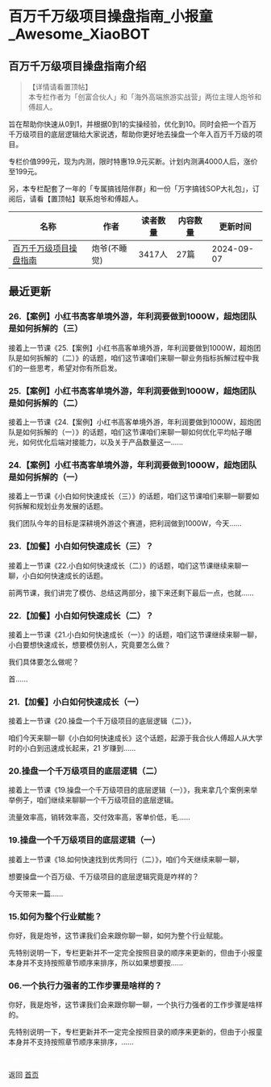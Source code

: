 # 百万千万级项目操盘指南_小报童_Awesome_XiaoBOT

## 百万千万级项目操盘指南介绍
> 【详情请看置顶帖】    
本专栏作者为「创富合伙人」和「海外高端旅游实战营」两位主理人炮爷和傅超人。    
    
旨在帮助你快速从0到1，并根据0到1的实操经验，优化到10。同时会把一个百万千万级项目的底层逻辑给大家说透，帮助你更好地去操盘一个年入百万千万级的项目。    
    
专栏价值999元，现为内测，限时特惠19.9元买断。计划内测满4000人后，涨价至199元。    
    
另，本专栏配套了一年的「专属搞钱陪伴群」和一份「万字搞钱SOP大礼包」，订阅后，请看【置顶帖】联系炮爷和傅超人。  
  


|名称|作者|读者数量|内容数量|更新时间|
|---|---|---|---|---|
|[百万千万级项目操盘指南](https://xiaobot.net/p/paoye365?refer=0b133df9-27dc-423b-8101-639049001c13)|炮爷(不睡觉)|3417人|27篇|2024-09-07|

## 最近更新
### 26.【案例】小红书高客单境外游，年利润要做到1000W，超炮团队是如何拆解的（三）

接着上一节课《25.【案例】小红书高客单境外游，年利润要做到1000W，超炮团队是如何拆解的（二）》的话题，咱们这节课咱们来聊一聊业务指标拆解过程中我们的一些思考，希望对你有所启发。

### 25.【案例】小红书高客单境外游，年利润要做到1000W，超炮团队是如何拆解的（二）

接着上一节课《24.【案例】小红书高客单境外游，年利润要做到1000W，超炮团队是如何拆解的（一）》的话题，咱们这节课咱们来聊一聊如何优化平均帖子曝光，如何优化后端对接能力，以及关于产品数量这一......

### 24.【案例】小红书高客单境外游，年利润要做到1000W，超炮团队是如何拆解的（一）

接着上一节课《小白如何快速成长（三）》的话题，咱们这节课咱们来聊一聊要如何拆解和规划业务发展的话题。

我们团队今年的目标是深耕境外游这个赛道，把利润做到1000W，今天......

### 23.【加餐】小白如何快速成长（三）？

接着上一节课《22.小白如何快速成长（二）》的话题，咱们这节课继续来聊一聊，小白如何快速成长的话题。

前两节课，我们讲完了模仿、总结这两部分，接下来还剩下最后一点，也就......

### 22.【加餐】小白如何快速成长（二）？

接着上一节课《21.小白如何快速成长（一）》的话题，咱们这节课继续来聊一聊，小白要想快速成长，想要模仿别人，究竟要怎么做？

我们具体要怎么做呢？

首......

### 21.【加餐】小白如何快速成长（一）

接着上一节课《20.操盘一个千万级项目的底层逻辑（二）》，

咱们今天来聊一聊《小白如何快速成长》这个话题，起源于我合伙人傅超人从大学时的小白到迅速成长起来，21 岁赚到......

### 20.操盘一个千万级项目的底层逻辑（二）

接着上一节课《19.操盘一个千万级项目的底层逻辑（一）》，我来拿几个案例来举举例子，咱们继续来聊聊一个千万级项目的底层逻辑。

流量效率高，销转效率高，交付效率高，客单价低，毛......

### 19.操盘一个千万级项目的底层逻辑（一）

接着上一节课《18.如何快速找到优秀同行（二）》，咱们今天继续来聊一聊，

想要操盘一个百万级、千万级项目的底层逻辑究竟是咋样的？

今天带来一篇......

### 15.如何为整个行业赋能？

你好，我是炮爷，这节课我们会来跟你聊一聊，如何为整个行业赋能。

先特别说明一下，专栏更新并不一定完全按照目录的顺序来更新的，但由于小报童本身并不支持按照章节顺序来排序，所以如果想要按......

### 06.一个执行力强者的工作步骤是啥样的？

你好，我是炮爷，这节课我们会来跟你聊一聊，一个执行力强者的工作步骤是啥样的。

先特别说明一下，专栏更新并不一定完全按照目录的顺序来更新的，但由于小报童本身并不支持按照章节顺序来排序，......


<a href="https://github.com/Reno9527/awesome-xiaobot" style="color: white; text-decoration: none;">awesome-xiaobot</a>

返回 [首页](../README.md)
